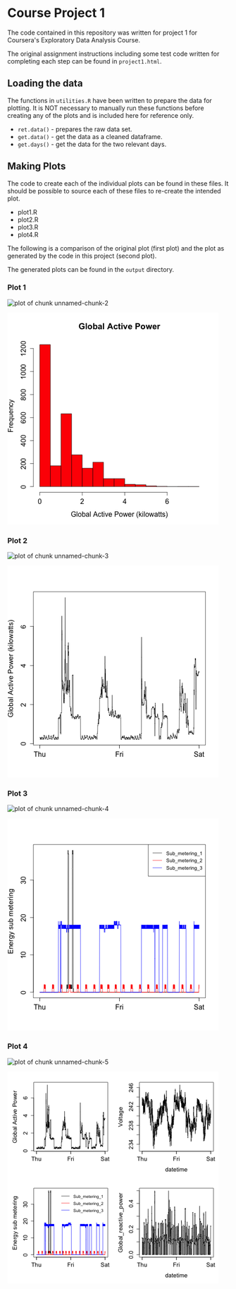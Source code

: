# Course Project 1

The code contained in this repository was written for project 1 for Coursera's Exploratory Data Analysis Course.

The original assignment instructions including some test code written for completing each step can be found in `project1.html`.

## Loading the data

The functions in `utilities.R` have been written to prepare the data for plotting. It is NOT necessary to manually run these functions before creating any of the plots and is included here for reference only.

* `ret.data()` - prepares the raw data set.
* `get.data()` - get the data as a cleaned dataframe.
* `get.days()` - get the data for the two relevant days.


## Making Plots

The code to create each of the individual plots can be found in these files. It should be possible to source each of these files to re-create the intended plot.

* plot1.R
* plot2.R
* plot3.R
* plot4.R

The following is a comparison of the original plot (first plot) and the plot as generated by the code in this project (second plot).

The generated plots can be found in the `output` directory.

### Plot 1

![plot of chunk unnamed-chunk-2](figure/unnamed-chunk-2.png) 

![plot1](output/plot1.png)


### Plot 2

![plot of chunk unnamed-chunk-3](figure/unnamed-chunk-3.png)

![plot2](output/plot2.png)


### Plot 3

![plot of chunk unnamed-chunk-4](figure/unnamed-chunk-4.png) 

![plot3](output/plot3.png)


### Plot 4

![plot of chunk unnamed-chunk-5](figure/unnamed-chunk-5.png) 

![plot4](output/plot4.png)

